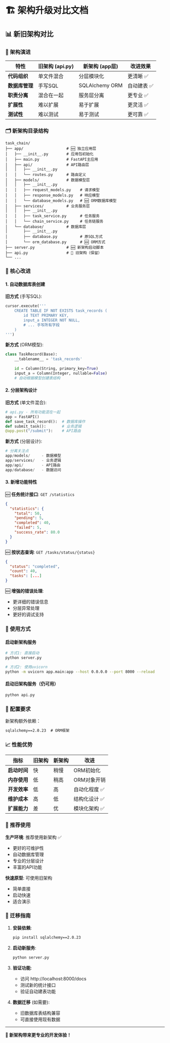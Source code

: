 # 🏗️ 架构升级对比文档

## 📊 新旧架构对比

### 🔄 架构演进

| 特性 | 旧架构 (api.py) | 新架构 (app层) | 改进效果 |
|------|----------------|----------------|----------|
| **代码组织** | 单文件混合 | 分层模块化 | 更清晰 ✅ |
| **数据库管理** | 手写SQL | SQLAlchemy ORM | 自动建表 ✅ |
| **职责分离** | 混合在一起 | 服务层分离 | 更专业 ✅ |
| **扩展性** | 难以扩展 | 易于扩展 | 更灵活 ✅ |
| **测试性** | 难以测试 | 易于测试 | 更可靠 ✅ |

### 🗂️ 新架构目录结构

```
task_chain/
├── app/                   # 🆕 独立应用层
│   ├── __init__.py        # 应用包初始化
│   ├── main.py            # FastAPI主应用
│   ├── api/               # API路由层
│   │   ├── __init__.py
│   │   └── routes.py      # 路由定义
│   ├── models/            # 数据模型层
│   │   ├── __init__.py
│   │   ├── request_models.py    # 请求模型
│   │   ├── response_models.py   # 响应模型
│   │   └── database_models.py   # 🆕 ORM数据库模型
│   ├── services/          # 业务服务层
│   │   ├── __init__.py
│   │   ├── task_service.py      # 任务服务
│   │   └── chain_service.py     # 任务链服务
│   └── database/          # 数据库层
│       ├── __init__.py
│       ├── database.py          # 原SQL方式
│       └── orm_database.py      # 🆕 ORM方式
├── server.py              # 🆕 新架构启动脚本
├── api.py                 # 🔄 旧架构（保留）
└── ...
```

### 🔧 核心改进

#### 1. **自动数据库表创建**

**旧方式** (手写SQL):
```python
cursor.execute('''
    CREATE TABLE IF NOT EXISTS task_records (
        id TEXT PRIMARY KEY,
        input_a INTEGER NOT NULL,
        # ... 手写所有字段
    )
''')
```

**新方式** (ORM模型):
```python
class TaskRecord(Base):
    __tablename__ = 'task_records'
    
    id = Column(String, primary_key=True)
    input_a = Column(Integer, nullable=False)
    # 自动根据模型创建表结构
```

#### 2. **分层架构设计**

**旧方式** (单文件混合):
```python
# api.py - 所有功能混在一起
app = FastAPI()
def save_task_record():  # 数据库操作
def submit_task():       # 业务逻辑
@app.post("/submit"):    # API路由
```

**新方式** (分层设计):
```python
# 分离关注点
app/models/     - 数据模型
app/services/   - 业务逻辑
app/api/        - API路由
app/database/   - 数据访问
```

#### 3. **新增功能特性**

🆕 **任务统计接口**: `GET /statistics`
```json
{
  "statistics": {
    "total": 50,
    "pending": 5,
    "completed": 40,
    "failed": 5,
    "success_rate": 80.0
  }
}
```

🆕 **按状态查询**: `GET /tasks/status/{status}`
```json
{
  "status": "completed",
  "count": 40,
  "tasks": [...]
}
```

🆕 **增强的错误处理**:
- 更详细的错误信息
- 分层异常处理
- 更好的调试支持

### 🚀 使用方式

#### 启动新架构服务
```bash
# 方式1: 直接启动
python server.py

# 方式2: 使用uvicorn
python -m uvicorn app.main:app --host 0.0.0.0 --port 8000 --reload
```

#### 启动旧架构服务（仍可用）
```bash
python api.py
```

### 🔧 配置要求

新架构额外依赖：
```txt
sqlalchemy==2.0.23  # ORM框架
```

### 📈 性能优势

| 指标 | 旧架构 | 新架构 | 改进 |
|------|--------|--------|------|
| **启动时间** | 快 | 稍慢 | ORM初始化 |
| **内存使用** | 低 | 稍高 | ORM对象开销 |
| **开发效率** | 低 | 高 | 自动化程度 ✅ |
| **维护成本** | 高 | 低 | 结构化设计 ✅ |
| **扩展能力** | 差 | 优 | 模块化架构 ✅ |

### 🎯 推荐使用

**生产环境**: 推荐使用新架构 ✅
- 更好的可维护性
- 自动数据库管理
- 专业的分层设计
- 丰富的API功能

**快速原型**: 可使用旧架构
- 简单直接
- 启动快速
- 适合演示

### 🔄 迁移指南

1. **安装依赖**:
   ```bash
   pip install sqlalchemy==2.0.23
   ```

2. **启动新服务**:
   ```bash
   python server.py
   ```

3. **验证功能**:
   - 访问 http://localhost:8000/docs
   - 测试新的统计接口
   - 验证自动建表功能

4. **数据迁移** (如需要):
   - 旧数据库表结构兼容
   - 可直接使用现有数据

---

**🎉 新架构带来更专业的开发体验！**
